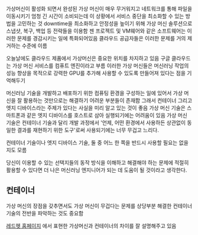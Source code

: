 가상머신이 활성화 되면서
완성된 가상 머신이 매우 무거워지고
네트워크를 통해 파일을 이동시키기 엄청 긴 시간이 소비되는데 이 상황에서
서비스 중단을 최소화할 수 있는 방법을 고민하는 것
downtime을 최소화하고 안정성을 높이기 위해
가상 머신 솔루션으로 스냅샷, 복구, 백업 등 전략들을 이용함
젠 프로젝트 및 VM웨어와 같은 소프트웨어는 이러한 문제를 경감시키는 일에 특화되어있음
클라우드 공급자들은 이러한 문제를 거의 제거하는 수준에 이름

오늘날에도 클라우드 제품에서 가상머신은 중요한 위치를 차지하고 있음
구글 클라우드는 가상 머신 서비스를 컴퓨트 엔진이라고 부름
이러한 가상 머신들은 머신러닝 작업의 성능 향상을 목적으로 강력한 GPU를 추가해 사용할 수 있도록 만들어져 있다는 점을 기억해두기

머신러닝 기술을 개발하고 배포하기 위한 컴퓨팅 환경을 구성하는 일에 있어서 가상 머신을 잘 활용하는 것만으로는 해결하기 어려운 부분들이 존재함
그래서 컨테이너 그리고 엣지 디바이스라는 주제가 있다는 사실을 미리 알고 있는 것이 좋음
가상 머신 기술은 스마트폰과 같은 엣지 디바이스를 호스트로 삼아 실행되기에는 어려움이 있음
가상 머신 기술은 컨테이너 기술과 달리 개발 과정에서 '언제, 어떤 환경에서 사용하든 상관없이 동일한 결과를 재현하기 위한 도구'로써 사용되기에는 너무 무겁고 느리다.

컨테이너 기술이나 엣지 디바이스 기술, 둘 중 어느 한 쪽을 반드시 사용할 필요는 없을지도 모름

당신이 이용할 수 있는 선택지들의 동작 방식을 이해하고 해결해야 하는 문제에 적절히 활용할 수 있다면 더 나은 머신러닝 엔지니어가 되는 데 도움이 될 것이라고 생각한다.

## 컨테이너
가상 머신의 장점을 갖추면서도 가상 머신이 무겁다는 문제를 상당부분 해결한 컨테이너 기술의 전반을 파악하는 것도 중요함

[레드헷 홈페이지](https://www.redhat.com/en/topics/containers/containers-vs-vms) 에서 표현한 가상머신과 컨테이너의 차이를 잘 설명해주고 있음
